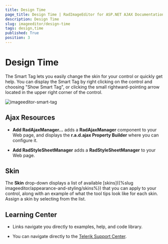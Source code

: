 ```yaml
---
title: Design Time
page_title: Design Time | RadImageEditor for ASP.NET AJAX Documentation
description: Design Time
slug: imageeditor/design-time
tags: design,time
published: True
position: 3
---
```


# Design Time



The Smart Tag lets you easily change the skin for your control or quickly get help. You can display the Smart Tag by right clicking on the control and choosing "Show Smart Tag", or clicking the small rightward-pointing arrow located in the upper right corner of the control.


![imageeditor-smart-tag](images/imageeditor-smart-tag.png)

## Ajax Resources

* **Add RadAjaxManager...** adds a **RadAjaxManager** component to your Web page, and displays the **r.a.d.ajax Property Builder** where you can configure it.

* **Add RadStyleSheetManager** adds a **RadStyleSheetManager** to your Web page.

## Skin

The **Skin** drop-down displays a list of available [skins]({%slug imageeditor/appearance-and-styling/skins%}) that you can apply to your control, along with an example of what the tool tips look like for each skin. Assign a skin by selecting from the list.

## Learning Center

* Links navigate you directly to examples, help, and code library.

* You can navigate directly to the [Telerik Support Center](https://www.telerik.com/support/home.aspx).
